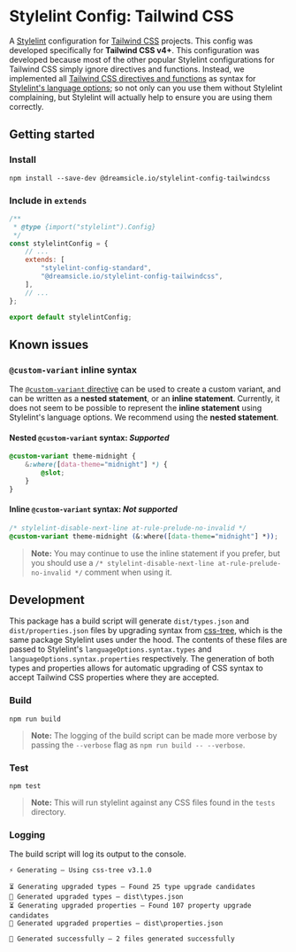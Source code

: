 # Stylelint Config: Tailwind CSS

A [Stylelint](https://stylelint.io/) configuration for [Tailwind CSS](https://tailwindcss.com/) projects. This config was developed specifically for **Tailwind CSS v4+**. This configuration was developed because most of the other popular Stylelint configurations for Tailwind CSS simply ignore directives and functions. Instead, we implemented all [Tailwind CSS directives and functions](https://tailwindcss.com/docs/functions-and-directives) as syntax for [Stylelint's language options](https://stylelint.io/user-guide/configure/#languageoptions); so not only can you use them without Stylelint complaining, but Stylelint will actually help to ensure you are using them correctly.

## Getting started

### Install

```shell
npm install --save-dev @dreamsicle.io/stylelint-config-tailwindcss
```

### Include in `extends`

```javascript
/**
 * @type {import("stylelint").Config}
 */
const stylelintConfig = {
	// ...
	extends: [
		"stylelint-config-standard",
		"@dreamsicle.io/stylelint-config-tailwindcss",
	],
	// ...
};

export default stylelintConfig;
```

## Known issues

### `@custom-variant` inline syntax

The [`@custom-variant` directive](https://tailwindcss.com/docs/adding-custom-styles#adding-custom-variants) can be used to create a custom variant, and can be written as a **nested statement**, or an **inline statement**. Currently, it does not seem to be possible to represent the **inline statement** using Stylelint's language options. We recommend using the **nested statement**.

#### Nested `@custom-variant` syntax: _Supported_

```css
@custom-variant theme-midnight {
	&:where([data-theme="midnight"] *) {
		@slot;
	}
}
```

#### Inline `@custom-variant` syntax: _Not supported_

```css
/* stylelint-disable-next-line at-rule-prelude-no-invalid */
@custom-variant theme-midnight (&:where([data-theme="midnight"] *));
```

> **Note:** You may continue to use the inline statement if you prefer, but you should use a `/* stylelint-disable-next-line at-rule-prelude-no-invalid */` comment when using it.

## Development

This package has a build script will generate `dist/types.json` and `dist/properties.json` files by upgrading syntax from [css-tree](https://www.npmjs.com/package/css-tree), which is the same package Stylelint uses under the hood. The contents of these files are passed to Stylelint's `languageOptions.syntax.types` and `languageOptions.syntax.properties` respectively. The generation of both types and properties allows for automatic upgrading of CSS syntax to accept Tailwind CSS properties where they are accepted.

### Build

```shell
npm run build
```

> **Note:** The logging of the build script can be made more verbose by passing the `--verbose` flag as `npm run build -- --verbose`.

### Test

```shell
npm test
```

> **Note:** This will run stylelint against any CSS files found in the `tests` directory.

### Logging

The build script will log its output to the console.

```
⚡ Generating ― Using css-tree v3.1.0

⏳ Generating upgraded types ― Found 25 type upgrade candidates
🔨 Generated upgraded types ― dist\types.json
⏳ Generating upgraded properties ― Found 107 property upgrade candidates
🔨 Generated upgraded properties ― dist\properties.json

🚀 Generated successfully ― 2 files generated successfully
```


